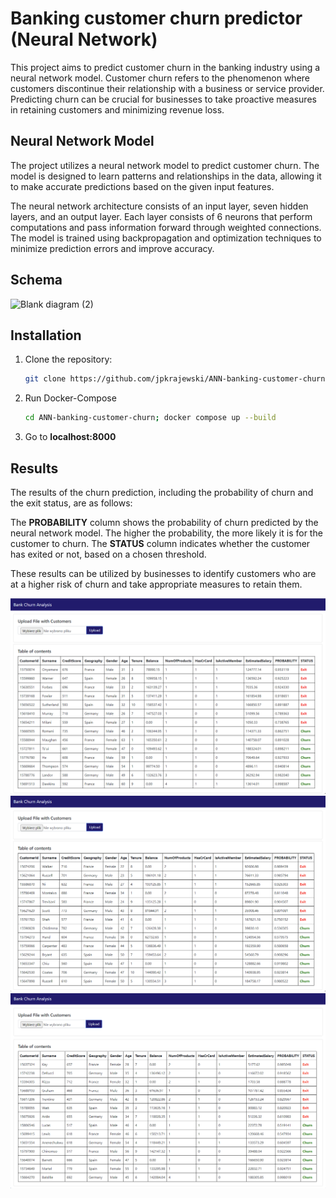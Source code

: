 # Banking customer churn predictor (Neural Network)

This project aims to predict customer churn in the banking industry using a neural network model. Customer churn refers to the phenomenon where customers discontinue their relationship with a business or service provider. Predicting churn can be crucial for businesses to take proactive measures in retaining customers and minimizing revenue loss.


## Neural Network Model

The project utilizes a neural network model to predict customer churn. The model is designed to learn patterns and relationships in the data, allowing it to make accurate predictions based on the given input features.

The neural network architecture consists of an input layer, seven hidden layers, and an output layer. Each layer consists of 6 neurons that perform computations and pass information forward through weighted connections. The model is trained using backpropagation and optimization techniques to minimize prediction errors and improve accuracy.

## Schema

![Blank diagram (2)](https://github.com/jpkrajewski/ANN-banking-customer-churn/assets/95274389/88d63960-2fc8-494a-94c0-1ff1cf8bb2a7)


## Installation

1. Clone the repository:

   ```bash
   git clone https://github.com/jpkrajewski/ANN-banking-customer-churn.git
   ```

2. Run Docker-Compose

   ```bash
   cd ANN-banking-customer-churn; docker compose up --build
   ```

3. Go to **localhost:8000**

## Results

The results of the churn prediction, including the probability of churn and the exit status, are as follows:

The **PROBABILITY** column shows the probability of churn predicted by the neural network model. The higher the probability, the more likely it is for the customer to churn. The **STATUS** column indicates whether the customer has exited or not, based on a chosen threshold.

These results can be utilized by businesses to identify customers who are at a higher risk of churn and take appropriate measures to retain them.


![Alt text](image-1.png)
![Alt text](image-2.png)
![Alt text](image.png)

